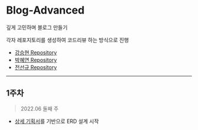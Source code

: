 # Blog-Advanced
깊게 고민하며 블로그 만들기

각자 레포지토리를 생성하여 코드리뷰 하는 방식으로 진행
- [강승현 Repository](https://github.com/CODe5753/Blog-Advanced)
- [박혜연 Repository](https://github.com/hyntato/Blog-Advanced)
- [전선규 Repository](https://github.com/sungyujeon/blog-advanced.git)
---
## 1주차
> 2022.06 둘째 주
- [상세 기획서](https://github.com/Well-Founded-Confidence/Blog-Advanced/wiki/%EA%B2%8C%EC%8B%9C%ED%8C%90-%EC%83%81%EC%84%B8-%EA%B8%B0%ED%9A%8D%EC%84%9C)를 기반으로 ERD 설계 시작
